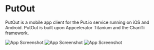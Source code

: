 PutOut
======

PutOut is a mobile app client for the Put.io service running on iOS and Android. PutOut is built upon Appcelerator Titanium and the ChariTi framework.

![App Screenshot](https://github.com/quinn-madson/PutOut/blob/master/screenshot-1.webp?raw=true)
![App Screenshot](https://github.com/quinn-madson/PutOut/blob/master/screenshot-2.webp?raw=true)
![App Screenshot](https://github.com/quinn-madson/PutOut/blob/master/screenshot-3.webp?raw=true)